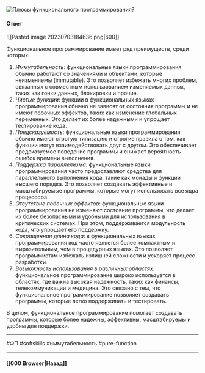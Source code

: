 ![Плюсы функционального программирования?](https://youtu.be/Sw4BlFLj2dg?t=247)

#### Ответ

![[Pasted image 20230703184636.png|600]]

Функциональное программирование имеет ряд преимуществ, среди которых:
1. *Иммутабельность*: функциональные языки программирования обычно работают со значениями и объектами, которые неизменяемы (immutable). Это позволяет избежать многих проблем, связанных с совместным использованием изменяемых данных, таких как гонки данных, блокировки и прочие.
2. *Чистые функции*: функции в функциональных языках программирования обычно не зависят от состояния программы и не имеют побочных эффектов, таких как изменение глобальных переменных. Это делает их более надежными и упрощает тестирование кода.
3. *Предсказуемость*: функциональные языки программирования обычно имеют строгую типизацию и строгие правила о том, как функции могут взаимодействовать друг с другом. Это обеспечивает предсказуемое поведение программы и снижает вероятность ошибок времени выполнения.
4. *Поддержка параллелизма*: функциональные языки программирования часто предоставляют средства для параллельного выполнения кода, такие как монады и функции высшего порядка. Это позволяет создавать эффективные и масштабируемые программы, которые могут использовать все ядра процессора.
5. *Отсутствие побочных эффектов*: функциональные языки программирования не изменяют состояние программы, что делает их более безопасными и удобными для использования в критических системах. При этом, поддерживается модульность кода, что упрощает его поддержку.
6. *Сокращенная длина кода*: в функциональных языках программирования код часто является более компактным и выразительным, чем в процедурных языках. Это позволяет программистам избежать излишней сложности и ускоряет процесс разработки.
7. *Возможность использования в различных областях*: функциональное программирование широко используется в областях, где важна высокая надежность, таких как финансы, телекоммуникации и медицина. Это связано с тем, что функциональное программирование позволяет создавать программы, которые легко поддерживать и тестировать.

В целом, функциональное программирование помогает создавать программы, которые более надежны, эффективны, масштабируемы и удобны для поддержки.

___
#ФП #softskills #иммутабельность #pure-function 

___

#### [[000 Browser|Назад]]